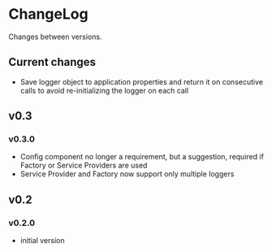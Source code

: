 # ChangeLog

Changes between versions.

## Current changes

* Save logger object to application properties and return it on consecutive calls
to avoid re-initializing the logger on each call

## v0.3

### v0.3.0

* Config component no longer a requirement, but a suggestion, required if
Factory or Service Providers are used
* Service Provider and Factory now support only multiple loggers

## v0.2

### v0.2.0

* initial version
